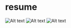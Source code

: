 # resume
![Alt text](https://drive.google.com/file/d/12XdhhdfOsJMgGlDxAckSSvcxEaI_ViJG/view?usp=drive_link)
![Alt text](https://drive.google.com/file/d/1zv79A_7p6b5kVKNOG4JfWHB5woGAjHUN/view?usp=drive_link)
![Alt text](https://drive.google.com/file/d/1dCtkiEXscrHe6qjN4wK-rqBV0NX-lwHu/view?usp=drive_link)
